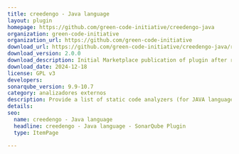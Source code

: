 ```yaml
---
title: creedengo - Java language
layout: plugin
homepage: https://github.com/green-code-initiative/creedengo-java
organization: green-code-initiative
organization_url: https://github.com/green-code-initiative
download_url: https://github.com/green-code-initiative/creedengo-java/releases/download/2.0.0/creedengo-java-plugin-2.0.0.jar
download_version: 2.0.0
download_description: Initial Marketplace publication of plugin after renaming from "ecocode-java"
download_date: 2024-12-18
license: GPL v3
developers: 
sonarqube_version: 9.9-10.7
category: analizadores externos
description: Provide a list of static code analyzers (for JAVA language) to highlight code structures that may have a negative ecological impact&#58; energy and resources over-consumption, "fatware", shortening terminals' lifespan, etc.
details: 
seo:
  name: creedengo - Java language
  headline: creedengo - Java language - SonarQube Plugin
  type: ItemPage

---
```

